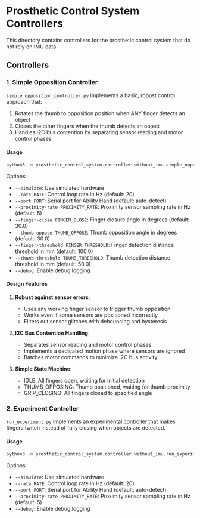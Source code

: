 # Prosthetic Control System Controllers

This directory contains controllers for the prosthetic control system that do not rely on IMU data.

## Controllers

### 1. Simple Opposition Controller

`simple_opposition_controller.py` implements a basic, robust control approach that:

1. Rotates the thumb to opposition position when ANY finger detects an object
2. Closes the other fingers when the thumb detects an object
3. Handles I2C bus contention by separating sensor reading and motor control phases

#### Usage

```bash
python3 -m prosthetic_control_system.controller.without_imu.simple_opposition_controller [options]
```

Options:
- `--simulate`: Use simulated hardware
- `--rate RATE`: Control loop rate in Hz (default: 20)
- `--port PORT`: Serial port for Ability Hand (default: auto-detect)
- `--proximity-rate PROXIMITY_RATE`: Proximity sensor sampling rate in Hz (default: 5)
- `--finger-close FINGER_CLOSE`: Finger closure angle in degrees (default: 30.0)
- `--thumb-oppose THUMB_OPPOSE`: Thumb opposition angle in degrees (default: 30.0)
- `--finger-threshold FINGER_THRESHOLD`: Finger detection distance threshold in mm (default: 100.0)
- `--thumb-threshold THUMB_THRESHOLD`: Thumb detection distance threshold in mm (default: 50.0)
- `--debug`: Enable debug logging

#### Design Features

1. **Robust against sensor errors**:
   - Uses any working finger sensor to trigger thumb opposition
   - Works even if some sensors are positioned incorrectly
   - Filters out sensor glitches with debouncing and hysteresis

2. **I2C Bus Contention Handling**:
   - Separates sensor reading and motor control phases
   - Implements a dedicated motion phase where sensors are ignored
   - Batches motor commands to minimize I2C bus activity

3. **Simple State Machine**:
   - IDLE: All fingers open, waiting for initial detection
   - THUMB_OPPOSING: Thumb positioned, waiting for thumb proximity
   - GRIP_CLOSING: All fingers closed to specified angle

### 2. Experiment Controller

`run_experiment.py` implements an experimental controller that makes fingers twitch instead of fully closing when objects are detected.

#### Usage

```bash
python3 -m prosthetic_control_system.controller.without_imu.run_experiment [options]
```

Options:
- `--simulate`: Use simulated hardware
- `--rate RATE`: Control loop rate in Hz (default: 20)
- `--port PORT`: Serial port for Ability Hand (default: auto-detect)
- `--proximity-rate PROXIMITY_RATE`: Proximity sensor sampling rate in Hz (default: 5)
- `--debug`: Enable debug logging